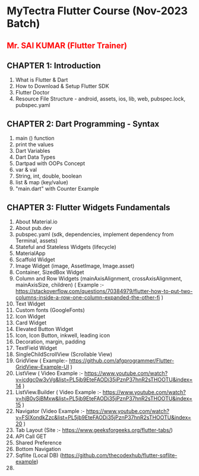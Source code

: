 #  MyTectra Flutter Course (Nov-2023 Batch)
## <span style="color:red"><b>Mr. SAI KUMAR</b> (Flutter Trainer)</span>

## CHAPTER 1: Introduction
1) What is Flutter & Dart
2) How to Download & Setup Flutter SDK
3) Flutter Doctor
4) Resource File Structure - android, assets, ios, lib, web, pubspec.lock, pubspec.yaml

## CHAPTER 2: Dart Programming - Syntax
1) main () function
2) print the values
3) Dart Variables
4) Dart Data Types
5) Dartpad with OOPs Concept
6) var & val
7) String, int, double, boolean
8) list & map (key/value)
9) "main.dart" with Counter Example

## CHAPTER 3: Flutter Widgets Fundamentals
1) About Material.io
2) About pub.dev 
3) pubspec.yaml (sdk, dependencies, implement dependency from Terminal, assets)
4) Stateful and Stateless Widgets (lifecycle)
5) MaterialApp
6) Scaffold Widget
7) Image Widget (image, AssetImage, Image.asset)
8) Container, SizedBox Widget
9) Column and Row Widgets (mainAxisAlignment, crossAxisAlignment, mainAxisSize, children) ( Example :- https://stackoverflow.com/questions/70384979/flutter-how-to-put-two-columns-inside-a-row-one-column-expanded-the-other-fi )
10) Text Widget
11) Custom fonts (GoogleFonts)
12) Icon Widget
13) Card Widget
14) Elevated Button Widget
15) Icon, Icon Button, inkwell, leading icon
16) Decoration, margin, padding
17) TextField Widget
18) SingleChildScrollView (Scrollable View)
19) GridView ( Example:- https://github.com/afgprogrammer/Flutter-GridView-Example-UI ) 
20) ListView ( Video Example :- https://www.youtube.com/watch?v=icdgc0w3vVg&list=PL5jb9EteFAODi35jPznP37hnR2sTHOOTU&index=14 )
21) ListView.Builder ( Video Example :- https://www.youtube.com/watch?v=hjB0vSjBMxw&list=PL5jb9EteFAODi35jPznP37hnR2sTHOOTU&index=15 )
22) Navigator (Video Example :- https://www.youtube.com/watch?v=FSlXondkZzc&list=PL5jb9EteFAODi35jPznP37hnR2sTHOOTU&index=20 )
23) Tab Layout (Site :- https://www.geeksforgeeks.org/flutter-tabs/)
24) API Call GET
25) Shared Preference
26) Bottom Navigation 
27) Sqflite (Local DB) (https://github.com/thecodexhub/flutter-sqflite-example)
28) 